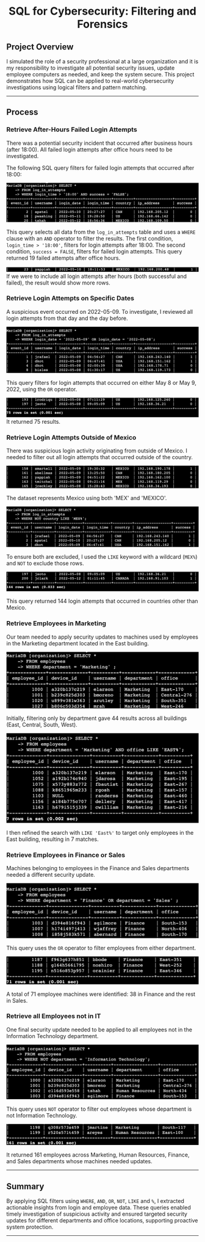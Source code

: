 # <p align="center"> SQL for Cybersecurity: Filtering and Forensics </p>

## Project Overview

I simulated the role of a security professional at a large organization and it is my responsibility to investigate all potential security issues, update employee computers as needed, and keep the system secure. This project demonstrates how SQL can be applied to real-world cybersecurity investigations using logical filters and pattern matching.

---

## Process

### Retrieve After-Hours Failed Login Attempts
There was a potential security incident that occurred after business hours (after 18:00). All failed login attempts after office hours need to be investigated.

The following SQL query filters for failed login attempts that occurred after 18:00:

![SQL MariaDB screenshot](./misc-images/09-images-sql-filters/01-1.png)

This query selects all data from the `log_in_attempts` table and uses a `WHERE` clause with an `AND` operator to filter the results. The first condition, `login_time > '18:00'`, filters for login attempts after 18:00. The second condition, `success = FALSE`, filters for failed login attempts. This query returned 19 failed attempts after office hours. 

![SQL MariaDB screenshot](./misc-images/09-images-sql-filters/01-2.png)
If we were to include all login attempts after hours (both successful and failed), the result would show more rows.

### Retrieve Login Attempts on Specific Dates
A suspicious event occurred on 2022-05-09. To investigate, I reviewed all login attempts from that day and the day before.

![SQL MariaDB screenshot](./misc-images/09-images-sql-filters/02-1.png)

This query filters for login attempts that occurred on either May 8 or May 9, 2022, using the `OR` operator. 

![SQL MariaDB screenshot](./misc-images/09-images-sql-filters/02-2.png)
It returned 75 results.

### Retrieve Login Attempts Outside of Mexico
There was suspicious login activity originating from outside of Mexico. I needed to filter out all login attempts that occurred outside of the country. 

![SQL MariaDB screenshot](./misc-images/09-images-sql-filters/03-03.png)

The dataset represents Mexico using both 'MEX' and 'MEXICO'. 

![SQL MariaDB screenshot](./misc-images/09-images-sql-filters/03-1.png)

To ensure both are excluded, I used the `LIKE` keyword with a wildcard (`MEX%`) and `NOT` to exclude those rows. 

![SQL MariaDB screenshot](./misc-images/09-images-sql-filters/03-2.png)

This query returned 144 login attempts that occurred in countries other than Mexico.

### Retrieve Employees in Marketing
Our team needed to apply security updates to machines used by employees in the Marketing department located in the East building.

![SQL MariaDB screenshot](./misc-images/09-images-sql-filters/04-2.png)

Initially, filtering only by department gave 44 results across all buildings (East, Central, South, West). 

![SQL MariaDB screenshot](./misc-images/09-images-sql-filters/04-1.png)

I then refined the search with `LIKE 'East%'` to target only employees in the East building, resulting in 7 matches.

### Retrieve Employees in Finance or Sales
Machines belonging to employees in the Finance and Sales departments needed a different security update.

![SQL MariaDB screenshot](./misc-images/09-images-sql-filters/05-1.png)

This query uses the `OR` operator to filter employees from either department. 

![SQL MariaDB screenshot](./misc-images/09-images-sql-filters/05-2.png)

A total of 71 employee machines were identified: 38 in Finance and the rest in Sales.

### Retrieve all Employees not in IT
One final security update needed to be applied to all employees not in the Information Technology department.

![SQL MariaDB screenshot](./misc-images/09-images-sql-filters/06-1.png)

This query uses `NOT` operator to filter out employees whose department is not Information Technology. 

![SQL MariaDB screenshot](./misc-images/09-images-sql-filters/06-2.png)

It returned 161 employees across Marketing, Human Resources, Finance, and Sales departments whose machines needed updates.

---

## Summary
By applying SQL filters using `WHERE`, `AND`, `OR`, `NOT`, `LIKE` and `%`, I extracted actionable insights from login and employee data. These queries enabled timely investigation of suspicious activity and ensured targeted security updates for different departments and office locations, supporting proactive system protection.

---